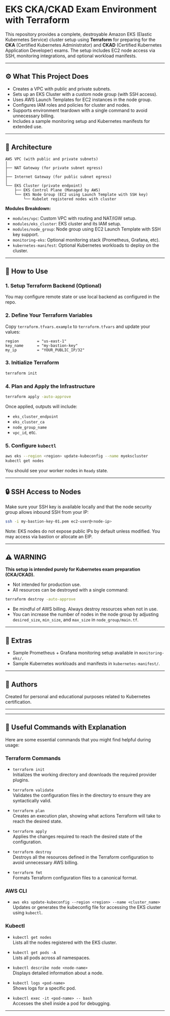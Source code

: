 
# EKS CKA/CKAD Exam Environment with Terraform

This repository provides a complete, destroyable Amazon EKS (Elastic Kubernetes Service) cluster setup using **Terraform** for preparing for the **CKA** (Certified Kubernetes Administrator) and **CKAD** (Certified Kubernetes Application Developer) exams. The setup includes EC2 node access via SSH, monitoring integrations, and optional workload manifests.

---

## ⚙️ What This Project Does

- Creates a VPC with public and private subnets.
- Sets up an EKS Cluster with a custom node group (with SSH access).
- Uses AWS Launch Templates for EC2 instances in the node group.
- Configures IAM roles and policies for cluster and nodes.
- Supports environment teardown with a single command to avoid unnecessary billing.
- Includes a sample monitoring setup and Kubernetes manifests for extended use.

---

## 📐 Architecture

```
AWS VPC (with public and private subnets)
│
├── NAT Gateway (for private subnet egress)
│
├── Internet Gateway (for public subnet egress)
│
└── EKS Cluster (private endpoint)
    ├── EKS Control Plane (Managed by AWS)
    └── EKS Node Group (EC2 using Launch Template with SSH key)
        └── Kubelet registered nodes with cluster
```

**Modules Breakdown:**

- `modules/vpc`: Custom VPC with routing and NAT/IGW setup.
- `modules/eks_cluster`: EKS cluster and its IAM setup.
- `modules/node_group`: Node group using EC2 Launch Template with SSH key support.
- `monitoring-eks`: Optional monitoring stack (Prometheus, Grafana, etc).
- `kubernetes-manifest`: Optional Kubernetes workloads to deploy on the cluster.

---

## 🚀 How to Use

### 1. Setup Terraform Backend (Optional)
You may configure remote state or use local backend as configured in the repo.

### 2. Define Your Terraform Variables

Copy `terraform.tfvars.example` to `terraform.tfvars` and update your values:

```hcl
region        = "us-east-1"
key_name      = "my-bastion-key"
my_ip         = "YOUR_PUBLIC_IP/32"
```

### 3. Initialize Terraform

```bash
terraform init
```

### 4. Plan and Apply the Infrastructure

```bash
terraform apply -auto-approve
```

Once applied, outputs will include:
- `eks_cluster_endpoint`
- `eks_cluster_ca`
- `node_group_name`
- `vpc_id`, etc.

### 5. Configure `kubectl`

```bash
aws eks --region <region> update-kubeconfig --name myekscluster
kubectl get nodes
```

You should see your worker nodes in `Ready` state.

---

## 🔒 SSH Access to Nodes

Make sure your SSH key is available locally and that the node security group allows inbound SSH from your IP:

```bash
ssh -i my-bastion-key-01.pem ec2-user@<node-ip>
```

Note: EKS nodes do not expose public IPs by default unless modified. You may access via bastion or allocate an EIP.

---

## ⚠️ WARNING

**This setup is intended purely for Kubernetes exam preparation (CKA/CKAD).**

- Not intended for production use.
- All resources can be destroyed with a single command:

```bash
terraform destroy -auto-approve
```

- Be mindful of AWS billing. Always destroy resources when not in use.
- You can increase the number of nodes in the node group by adjusting `desired_size`, `min_size`, and `max_size` in `node_group/main.tf`.

---

## 🧩 Extras

- Sample Prometheus + Grafana monitoring setup available in `monitoring-eks/`.
- Sample Kubernetes workloads and manifests in `kubernetes-manifest/`.

---

## 📝 Authors

Created for personal and educational purposes related to Kubernetes certification.

---


---

## 🔧 Useful Commands with Explanation

Here are some essential commands that you might find helpful during usage:

### Terraform Commands

- `terraform init`  
  Initializes the working directory and downloads the required provider plugins.

- `terraform validate`  
  Validates the configuration files in the directory to ensure they are syntactically valid.

- `terraform plan`  
  Creates an execution plan, showing what actions Terraform will take to reach the desired state.

- `terraform apply`  
  Applies the changes required to reach the desired state of the configuration.

- `terraform destroy`  
  Destroys all the resources defined in the Terraform configuration to avoid unnecessary AWS billing.

- `terraform fmt`  
  Formats Terraform configuration files to a canonical format.

### AWS CLI

- `aws eks update-kubeconfig --region <region> --name <cluster_name>`  
  Updates or generates the kubeconfig file for accessing the EKS cluster using `kubectl`.

### Kubectl

- `kubectl get nodes`  
  Lists all the nodes registered with the EKS cluster.

- `kubectl get pods -A`  
  Lists all pods across all namespaces.

- `kubectl describe node <node-name>`  
  Displays detailed information about a node.

- `kubectl logs <pod-name>`  
  Shows logs for a specific pod.

- `kubectl exec -it <pod-name> -- bash`  
  Accesses the shell inside a pod for debugging.

---

